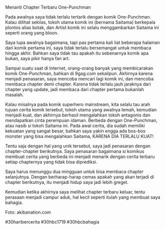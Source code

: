 Menanti Chapter Terbaru One-Punchman

Pada awalnya saya tidak terlalu tertarik dengan komik One-Punchman. Kalau dilihat sekilas, tokoh utama komik ini (bernama Saitama) berkepala plontos alias botak, dan Artist komik ini selalu menggambarkan Saitama ini seperti orang yang bloon.

Saya lupa awalnya bagaimana, tapi pas pertama kali liat beberapa halaman dari komik pertama ini, saya tidak terlalu bersemangat untuk membaca hingga akhir. Bahkan saya tidak tau apakah itu sebenarnya komik apa bukan, saya pikir hanya fan art. 

Sampai suatu saat di Internet, orang-orang banyak yang membicarakan komik One-Punchman, bahkan di 9gag.com sekalipun. Akhirnya karena menjadi penasaran, saya mencoba mencari lagi komik ini, dan mencoba membaca chapter demi chapter. Karena tidak terlalu jauh jaraknya dari chapter yang update, jadi membaca dari chapter pertama bukanlah masalah.

Kalau misalnya pada komik superhero mainstream, kita selalu tau arah tujuan cerita komik tersebut, tokoh utama yang awalnya lemah, kemudian menjadi kuat, dan akhirnya berhasil mengalahkan tokoh antagonis dan mendapatkan cinta perempuan idaman. Berbeda dengan One-Punchman, atau nasib si tokoh Saitama ini. Pada awal cerita, dia sudah memiliki kekuatan yang sangat besar, bahkan saya yakin engga ada bos-bos monster yang bisa mengalahkan Saitama, KARENA DIA TERLALU KUAT!

Tentu saja dengan hal yang unik tersebut, saya jadi penasaran dengan chapter-chapter berikutnya. Saya penasaran bagaimana si komikus membuat cerita yang berbeda ini menjadi menarik dengan cerita terbaru setiap chapternya yang tidak bisa diprediksi. 

Saya harus menunggu dua mingguan untuk bisa membaca chapter selanjutnya. Dengan berharap-harap cemas apakah yang akan terjadi di chapter berikutnya, itu menjadi hidup saya jadi lebih greget. 

Kemudian ketika akhirnya saya melihat chapter terbaru keluar, tentu perasaan menjadi campur aduk, hal kecil seperti itulah yang membuat saya bahagia.

Foto: akibanation.com

#30haribercerita #30hbc1719 #30hbcbahagia



